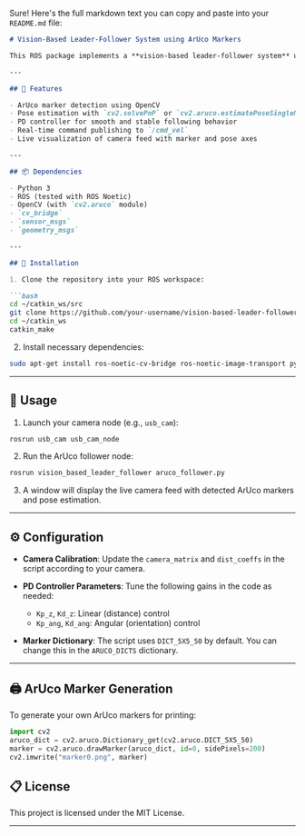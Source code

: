 Sure! Here's the full markdown text you can copy and paste into your `README.md` file:

```markdown
# Vision-Based Leader-Follower System using ArUco Markers

This ROS package implements a **vision-based leader-follower system** using ArUco marker tracking and a Proportional-Derivative (PD) controller. The system uses camera input to detect an ArUco marker and control a robot to follow the marker by adjusting its linear and angular velocities.

---

## 🧠 Features

- ArUco marker detection using OpenCV
- Pose estimation with `cv2.solvePnP` or `cv2.aruco.estimatePoseSingleMarkers`
- PD controller for smooth and stable following behavior
- Real-time command publishing to `/cmd_vel`
- Live visualization of camera feed with marker and pose axes

---

## 📦 Dependencies

- Python 3
- ROS (tested with ROS Noetic)
- OpenCV (with `cv2.aruco` module)
- `cv_bridge`
- `sensor_msgs`
- `geometry_msgs`

---

## 🔧 Installation

1. Clone the repository into your ROS workspace:

```bash
cd ~/catkin_ws/src
git clone https://github.com/your-username/vision-based-leader-follower.git
cd ~/catkin_ws
catkin_make
```

2. Install necessary dependencies:

```bash
sudo apt-get install ros-noetic-cv-bridge ros-noetic-image-transport python3-opencv
```

---

## 🚀 Usage

1. Launch your camera node (e.g., `usb_cam`):

```bash
rosrun usb_cam usb_cam_node
```

2. Run the ArUco follower node:

```bash
rosrun vision_based_leader_follower aruco_follower.py
```

3. A window will display the live camera feed with detected ArUco markers and pose estimation.

---

## ⚙️ Configuration

- **Camera Calibration**:
  Update the `camera_matrix` and `dist_coeffs` in the script according to your camera.

- **PD Controller Parameters**:
  Tune the following gains in the code as needed:
  - `Kp_z`, `Kd_z`: Linear (distance) control
  - `Kp_ang`, `Kd_ang`: Angular (orientation) control

- **Marker Dictionary**:
  The script uses `DICT_5X5_50` by default. You can change this in the `ARUCO_DICTS` dictionary.

---

## 🖨️ ArUco Marker Generation

To generate your own ArUco markers for printing:

```python
import cv2
aruco_dict = cv2.aruco.Dictionary_get(cv2.aruco.DICT_5X5_50)
marker = cv2.aruco.drawMarker(aruco_dict, id=0, sidePixels=200)
cv2.imwrite("marker0.png", marker)
```


## 📋 License

This project is licensed under the MIT License.

---
